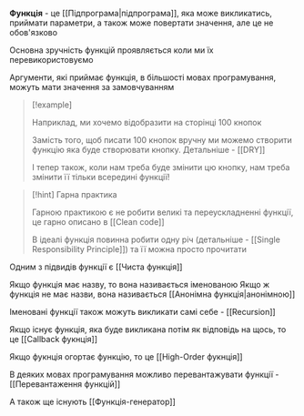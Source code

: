 **Функція** - це [[Підпрограма|підпрограма]], яка може викликатись, приймати параметри, а також може повертати значення, але це не обов'язково 

Основна зручність функцій проявляється коли ми їх перевикористовуємо

Аргументи, які приймає функція, в більшості мовах програмування, можуть мати значення за замовчуванням

> [!example]
> 
> Наприклад, ми хочемо відобразити на сторінці 100 кнопок
> 
> Замість того, щоб писати 100 кнопок вручну ми можемо створити функцію яка буде створювати кнопку. Детальніше - [[DRY]]
> 
> І тепер також, коли нам треба буде змінити цю кнопку, нам треба змінити її тільки всередині функції!

> [!hint] Гарна практика
> 
> Гарною практикою є не робити великі та переускладненні функції, це гарно описано в [[Clean code]]
> 
> В ідеалі функція повинна робити одну річ (детальніше - [[Single Responsibility Principle]]) та її можна просто прочитати


Одним з підвидів функції є [[Чиста функція]]

Якщо функція має назву, то вона називається іменованою 
Якщо ж функція не має назви, вона називається [[Анонімна функція|анонімною]]

Іменовані функції також можуть викликати самі себе - [[Recursion]]

Якщо існує функція, яка буде викликана потім як відповідь на щось, то це [[Callback фукнція]]
 
Якщо фукнція огортає функцію, то це [[High-Order фукнція]]

В деяких мовах програмування можливо перевантажувати функції - [[Перевантаження функцій]]

А також ще існують [[Функція-генератор]]